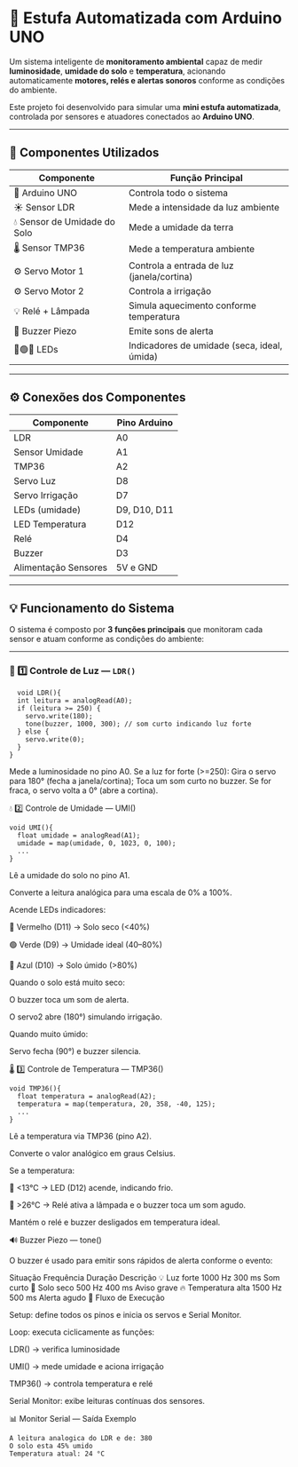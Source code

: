 # 🌿 Estufa Automatizada com Arduino UNO

Um sistema inteligente de **monitoramento ambiental** capaz de medir **luminosidade**, **umidade do solo** e **temperatura**, acionando automaticamente **motores, relés e alertas sonoros** conforme as condições do ambiente.

Este projeto foi desenvolvido para simular uma **mini estufa automatizada**, controlada por sensores e atuadores conectados ao **Arduino UNO**.

---

## 🧩 Componentes Utilizados

| Componente | Função Principal |
|-------------|------------------|
| 🧠 Arduino UNO | Controla todo o sistema |
| ☀️ Sensor LDR | Mede a intensidade da luz ambiente |
| 💧 Sensor de Umidade do Solo | Mede a umidade da terra |
| 🌡️ Sensor TMP36 | Mede a temperatura ambiente |
| ⚙️ Servo Motor 1 | Controla a entrada de luz (janela/cortina) |
| ⚙️ Servo Motor 2 | Controla a irrigação |
| 💡 Relé + Lâmpada | Simula aquecimento conforme temperatura |
| 🔔 Buzzer Piezo | Emite sons de alerta |
| 🔴🟢🔵 LEDs | Indicadores de umidade (seca, ideal, úmida) |

---

## ⚙️ Conexões dos Componentes

| Componente | Pino Arduino |
|-------------|--------------|
| LDR | A0 |
| Sensor Umidade | A1 |
| TMP36 | A2 |
| Servo Luz | D8 |
| Servo Irrigação | D7 |
| LEDs (umidade) | D9, D10, D11 |
| LED Temperatura | D12 |
| Relé | D4 |
| Buzzer | D3 |
| Alimentação Sensores | 5V e GND |

---

## 💡 Funcionamento do Sistema

O sistema é composto por **3 funções principais** que monitoram cada sensor e atuam conforme as condições do ambiente:

---

### 🔆 1️⃣ Controle de Luz — `LDR()`
````
  void LDR(){
  int leitura = analogRead(A0);
  if (leitura >= 250) {
    servo.write(180);
    tone(buzzer, 1000, 300); // som curto indicando luz forte
  } else {
    servo.write(0);
  }
}
````
Mede a luminosidade no pino A0.
Se a luz for forte (>=250):
Gira o servo para 180° (fecha a janela/cortina);
Toca um som curto no buzzer.
Se for fraca, o servo volta a 0° (abre a cortina).

💧 2️⃣ Controle de Umidade — UMI()
````
void UMI(){
  float umidade = analogRead(A1);
  umidade = map(umidade, 0, 1023, 0, 100);
  ...
}
````

Lê a umidade do solo no pino A1.

Converte a leitura analógica para uma escala de 0% a 100%.

Acende LEDs indicadores:

🔴 Vermelho (D11) → Solo seco (<40%)

🟢 Verde (D9) → Umidade ideal (40–80%)

🔵 Azul (D10) → Solo úmido (>80%)

Quando o solo está muito seco:

O buzzer toca um som de alerta.

O servo2 abre (180°) simulando irrigação.

Quando muito úmido:

Servo fecha (90°) e buzzer silencia.

🌡️ 3️⃣ Controle de Temperatura — TMP36()
````
void TMP36(){
  float temperatura = analogRead(A2);
  temperatura = map(temperatura, 20, 358, -40, 125);
  ...
}
````

Lê a temperatura via TMP36 (pino A2).

Converte o valor analógico em graus Celsius.

Se a temperatura:

🔵 <13°C → LED (D12) acende, indicando frio.

🔴 >26°C → Relé ativa a lâmpada e o buzzer toca um som agudo.

Mantém o relé e buzzer desligados em temperatura ideal.

🔊 Buzzer Piezo — tone()

O buzzer é usado para emitir sons rápidos de alerta conforme o evento:

Situação	Frequência	Duração	Descrição
💡 Luz forte	1000 Hz	300 ms	Som curto
🌱 Solo seco	500 Hz	400 ms	Aviso grave
🔥 Temperatura alta	1500 Hz	500 ms	Alerta agudo
🔄 Fluxo de Execução

Setup: define todos os pinos e inicia os servos e Serial Monitor.

Loop: executa ciclicamente as funções:

LDR() → verifica luminosidade

UMI() → mede umidade e aciona irrigação

TMP36() → controla temperatura e relé

Serial Monitor: exibe leituras contínuas dos sensores.

📊 Monitor Serial — Saída Exemplo
````
A leitura analogica do LDR e de: 380
O solo esta 45% umido
Temperatura atual: 24 °C
````
